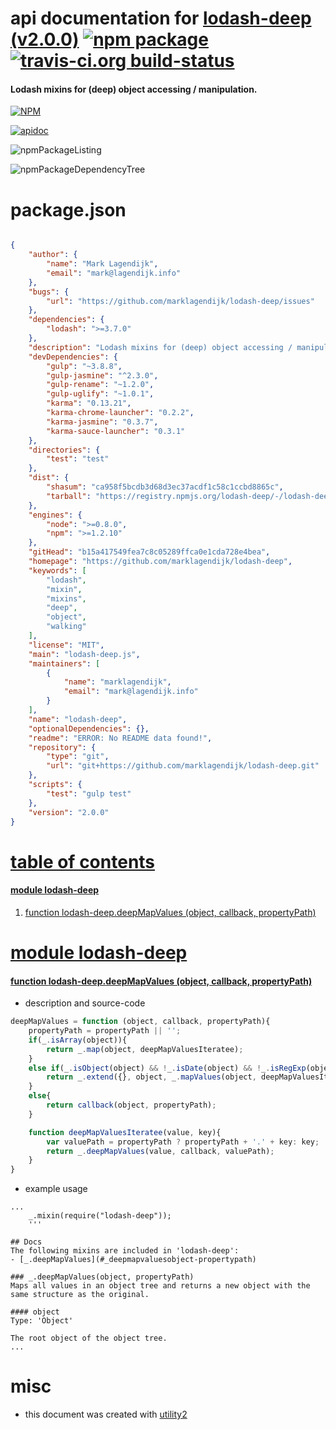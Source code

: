 # api documentation for  [lodash-deep (v2.0.0)](https://github.com/marklagendijk/lodash-deep)  [![npm package](https://img.shields.io/npm/v/npmdoc-lodash-deep.svg?style=flat-square)](https://www.npmjs.org/package/npmdoc-lodash-deep) [![travis-ci.org build-status](https://api.travis-ci.org/npmdoc/node-npmdoc-lodash-deep.svg)](https://travis-ci.org/npmdoc/node-npmdoc-lodash-deep)
#### Lodash mixins for (deep) object accessing / manipulation.

[![NPM](https://nodei.co/npm/lodash-deep.png?downloads=true)](https://www.npmjs.com/package/lodash-deep)

[![apidoc](https://npmdoc.github.io/node-npmdoc-lodash-deep/build/screenCapture.buildNpmdoc.browser._2Fhome_2Ftravis_2Fbuild_2Fnpmdoc_2Fnode-npmdoc-lodash-deep_2Ftmp_2Fbuild_2Fapidoc.html.png)](https://npmdoc.github.io/node-npmdoc-lodash-deep/build/apidoc.html)

![npmPackageListing](https://npmdoc.github.io/node-npmdoc-lodash-deep/build/screenCapture.npmPackageListing.svg)

![npmPackageDependencyTree](https://npmdoc.github.io/node-npmdoc-lodash-deep/build/screenCapture.npmPackageDependencyTree.svg)



# package.json

```json

{
    "author": {
        "name": "Mark Lagendijk",
        "email": "mark@lagendijk.info"
    },
    "bugs": {
        "url": "https://github.com/marklagendijk/lodash-deep/issues"
    },
    "dependencies": {
        "lodash": ">=3.7.0"
    },
    "description": "Lodash mixins for (deep) object accessing / manipulation.",
    "devDependencies": {
        "gulp": "~3.8.8",
        "gulp-jasmine": "^2.3.0",
        "gulp-rename": "~1.2.0",
        "gulp-uglify": "~1.0.1",
        "karma": "0.13.21",
        "karma-chrome-launcher": "0.2.2",
        "karma-jasmine": "0.3.7",
        "karma-sauce-launcher": "0.3.1"
    },
    "directories": {
        "test": "test"
    },
    "dist": {
        "shasum": "ca958f5bcdb3d68d3ec37acdf1c58c1ccbd8865c",
        "tarball": "https://registry.npmjs.org/lodash-deep/-/lodash-deep-2.0.0.tgz"
    },
    "engines": {
        "node": ">=0.8.0",
        "npm": ">=1.2.10"
    },
    "gitHead": "b15a417549fea7c8c05289ffca0e1cda728e4bea",
    "homepage": "https://github.com/marklagendijk/lodash-deep",
    "keywords": [
        "lodash",
        "mixin",
        "mixins",
        "deep",
        "object",
        "walking"
    ],
    "license": "MIT",
    "main": "lodash-deep.js",
    "maintainers": [
        {
            "name": "marklagendijk",
            "email": "mark@lagendijk.info"
        }
    ],
    "name": "lodash-deep",
    "optionalDependencies": {},
    "readme": "ERROR: No README data found!",
    "repository": {
        "type": "git",
        "url": "git+https://github.com/marklagendijk/lodash-deep.git"
    },
    "scripts": {
        "test": "gulp test"
    },
    "version": "2.0.0"
}
```



# <a name="apidoc.tableOfContents"></a>[table of contents](#apidoc.tableOfContents)

#### [module lodash-deep](#apidoc.module.lodash-deep)
1.  [function <span class="apidocSignatureSpan">lodash-deep.</span>deepMapValues (object, callback, propertyPath)](#apidoc.element.lodash-deep.deepMapValues)



# <a name="apidoc.module.lodash-deep"></a>[module lodash-deep](#apidoc.module.lodash-deep)

#### <a name="apidoc.element.lodash-deep.deepMapValues"></a>[function <span class="apidocSignatureSpan">lodash-deep.</span>deepMapValues (object, callback, propertyPath)](#apidoc.element.lodash-deep.deepMapValues)
- description and source-code
```javascript
deepMapValues = function (object, callback, propertyPath){
    propertyPath = propertyPath || '';
    if(_.isArray(object)){
        return _.map(object, deepMapValuesIteratee);
    }
    else if(_.isObject(object) && !_.isDate(object) && !_.isRegExp(object) && !_.isFunction(object)){
        return _.extend({}, object, _.mapValues(object, deepMapValuesIteratee));
    }
    else{
        return callback(object, propertyPath);
    }

    function deepMapValuesIteratee(value, key){
        var valuePath = propertyPath ? propertyPath + '.' + key: key;
        return _.deepMapValues(value, callback, valuePath);
    }
}
```
- example usage
```shell
...
    _.mixin(require("lodash-deep"));
    '''

## Docs
The following mixins are included in 'lodash-deep':
- [_.deepMapValues](#_deepmapvaluesobject-propertypath)

### _.deepMapValues(object, propertyPath)
Maps all values in an object tree and returns a new object with the same structure as the original.

#### object
Type: 'Object'

The root object of the object tree.
...
```



# misc
- this document was created with [utility2](https://github.com/kaizhu256/node-utility2)
